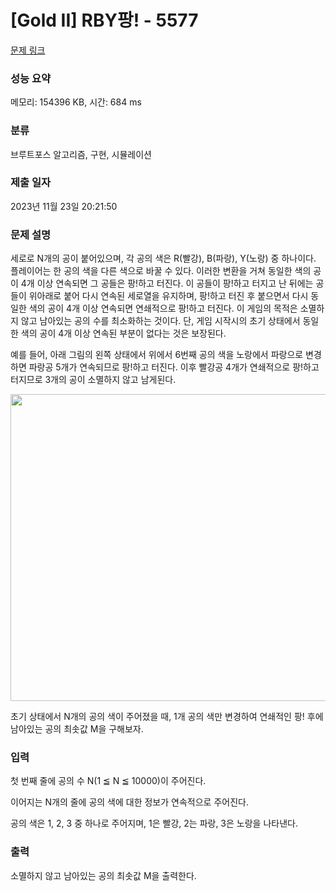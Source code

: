 # [Gold II] RBY팡! - 5577 

[문제 링크](https://www.acmicpc.net/problem/5577) 

### 성능 요약

메모리: 154396 KB, 시간: 684 ms

### 분류

브루트포스 알고리즘, 구현, 시뮬레이션

### 제출 일자

2023년 11월 23일 20:21:50

### 문제 설명

<p>세로로 N개의 공이 붙어있으며, 각 공의 색은 R(빨강), B(파랑), Y(노랑) 중 하나이다. 플레이어는 한 공의 색을 다른 색으로 바꿀 수 있다. 이러한 변환을 거쳐 동일한 색의 공이 4개 이상 연속되면 그 공들은 팡!하고 터진다. 이 공들이 팡!하고 터지고 난 뒤에는 공들이 위아래로 붙어 다시 연속된 세로열을 유지하며, 팡!하고 터진 후 붙으면서 다시 동일한 색의 공이 4개 이상 연속되면 연쇄적으로 팡!하고 터진다. 이 게임의 목적은 소멸하지 않고 남아있는 공의 수를 최소화하는 것이다. 단, 게임 시작시의 초기 상태에서 동일한 색의 공이 4개 이상 연속된 부분이 없다는 것은 보장된다.</p>

<p>예를 들어, 아래 그림의 왼쪽 상태에서 위에서 6번째 공의 색을 노랑에서 파랑으로 변경하면 파랑공 5개가 연속되므로 팡!하고 터진다. 이후 빨강공 4개가 연쇄적으로 팡!하고 터지므로 3개의 공이 소멸하지 않고 남게된다.</p>

<p style="text-align: center;"><img alt="" src="https://onlinejudgeimages.s3-ap-northeast-1.amazonaws.com/problem/5577/1.png" style="width: 643px; height: 491px;"></p>

<p>초기 상태에서 N개의 공의 색이 주어졌을 때, 1개 공의 색만 변경하여 연쇄적인 팡! 후에 남아있는 공의 최솟값 M을 구해보자.</p>

### 입력 

 <p>첫 번째 줄에 공의 수 N(1 ≦ N ≦ 10000)이 주어진다.</p>

<p>이어지는 N개의 줄에 공의 색에 대한 정보가 연속적으로 주어진다.</p>

<p>공의 색은 1, 2, 3 중 하나로 주어지며, 1은 빨강, 2는 파랑, 3은 노랑을 나타낸다.</p>

### 출력 

 <p>소멸하지 않고 남아있는 공의 최솟값 M을 출력한다.</p>

